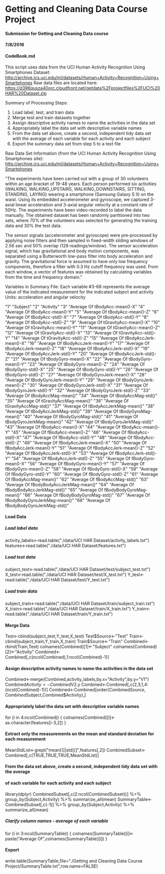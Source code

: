 # Getting and Cleaning Data Course Project
#### Submission for Getting and Cleaning Data course
#### 7/8/2016
#### CodeBook.md

This script uses data from the UCI Human Activity Recognition Using Smartphones Dataset:
http://archive.ics.uci.edu/ml/datasets/Human+Activity+Recognition+Using+Smartphones
Raw data files are located here:
https://d396qusza40orc.cloudfront.net/getdata%2Fprojectfiles%2FUCI%20HAR%20Dataset.zip

Summary of Processing Steps:
1. Load label, test, and train data
2. Merge test and train datasets together
3. Assign descriptive activity names to name the activities in the data set
4. Appropriately label the data set with descriptive variable names
5. From the data set above, create a second, independent tidy data set with the average
   of each variable for each activity and each subject
6. Export the summary data set from step 5 to a text file

Raw Data Set Information (from the UCI Human Activity Recognition Using Smartphones site):
http://archive.ics.uci.edu/ml/datasets/Human+Activity+Recognition+Using+Smartphones

"The experiments have been carried out with a group of 30 volunteers within an age bracket of 19-48 years. Each person performed six activities (WALKING, WALKING_UPSTAIRS, WALKING_DOWNSTAIRS, SITTING, STANDING, LAYING) wearing a smartphone (Samsung Galaxy S II) on the waist. Using its embedded accelerometer and gyroscope, we captured 3-axial linear acceleration and 3-axial angular velocity at a constant rate of 50Hz. The experiments have been video-recorded to label the data manually. The obtained dataset has been randomly partitioned into two sets, where 70% of the volunteers was selected for generating the training data and 30% the test data. 

The sensor signals (accelerometer and gyroscope) were pre-processed by applying noise filters and then sampled in fixed-width sliding windows of 2.56 sec and 50% overlap (128 readings/window). The sensor acceleration signal, which has gravitational and body motion components, was separated using a Butterworth low-pass filter into body acceleration and gravity. The gravitational force is assumed to have only low frequency components, therefore a filter with 0.3 Hz cutoff frequency was used. From each window, a vector of features was obtained by calculating variables from the time and frequency domain."


Variables in Summary File:
Each variable #3-68 represents the average value of the indicated measurement
for the indicated subject and activity
Units:  acceleration and angular velocity

"1" "Subject"
"2" "Activity"
"3" "Average Of tBodyAcc-mean()-X"
"4" "Average Of tBodyAcc-mean()-Y"
"5" "Average Of tBodyAcc-mean()-Z"
"6" "Average Of tBodyAcc-std()-X"
"7" "Average Of tBodyAcc-std()-Y"
"8" "Average Of tBodyAcc-std()-Z"
"9" "Average Of tGravityAcc-mean()-X"
"10" "Average Of tGravityAcc-mean()-Y"
"11" "Average Of tGravityAcc-mean()-Z"
"12" "Average Of tGravityAcc-std()-X"
"13" "Average Of tGravityAcc-std()-Y"
"14" "Average Of tGravityAcc-std()-Z"
"15" "Average Of tBodyAccJerk-mean()-X"
"16" "Average Of tBodyAccJerk-mean()-Y"
"17" "Average Of tBodyAccJerk-mean()-Z"
"18" "Average Of tBodyAccJerk-std()-X"
"19" "Average Of tBodyAccJerk-std()-Y"
"20" "Average Of tBodyAccJerk-std()-Z"
"21" "Average Of tBodyGyro-mean()-X"
"22" "Average Of tBodyGyro-mean()-Y"
"23" "Average Of tBodyGyro-mean()-Z"
"24" "Average Of tBodyGyro-std()-X"
"25" "Average Of tBodyGyro-std()-Y"
"26" "Average Of tBodyGyro-std()-Z"
"27" "Average Of tBodyGyroJerk-mean()-X"
"28" "Average Of tBodyGyroJerk-mean()-Y"
"29" "Average Of tBodyGyroJerk-mean()-Z"
"30" "Average Of tBodyGyroJerk-std()-X"
"31" "Average Of tBodyGyroJerk-std()-Y"
"32" "Average Of tBodyGyroJerk-std()-Z"
"33" "Average Of tBodyAccMag-mean()"
"34" "Average Of tBodyAccMag-std()"
"35" "Average Of tGravityAccMag-mean()"
"36" "Average Of tGravityAccMag-std()"
"37" "Average Of tBodyAccJerkMag-mean()"
"38" "Average Of tBodyAccJerkMag-std()"
"39" "Average Of tBodyGyroMag-mean()"
"40" "Average Of tBodyGyroMag-std()"
"41" "Average Of tBodyGyroJerkMag-mean()"
"42" "Average Of tBodyGyroJerkMag-std()"
"43" "Average Of fBodyAcc-mean()-X"
"44" "Average Of fBodyAcc-mean()-Y"
"45" "Average Of fBodyAcc-mean()-Z"
"46" "Average Of fBodyAcc-std()-X"
"47" "Average Of fBodyAcc-std()-Y"
"48" "Average Of fBodyAcc-std()-Z"
"49" "Average Of fBodyAccJerk-mean()-X"
"50" "Average Of fBodyAccJerk-mean()-Y"
"51" "Average Of fBodyAccJerk-mean()-Z"
"52" "Average Of fBodyAccJerk-std()-X"
"53" "Average Of fBodyAccJerk-std()-Y"
"54" "Average Of fBodyAccJerk-std()-Z"
"55" "Average Of fBodyGyro-mean()-X"
"56" "Average Of fBodyGyro-mean()-Y"
"57" "Average Of fBodyGyro-mean()-Z"
"58" "Average Of fBodyGyro-std()-X"
"59" "Average Of fBodyGyro-std()-Y"
"60" "Average Of fBodyGyro-std()-Z"
"61" "Average Of fBodyAccMag-mean()"
"62" "Average Of fBodyAccMag-std()"
"63" "Average Of fBodyBodyAccJerkMag-mean()"
"64" "Average Of fBodyBodyAccJerkMag-std()"
"65" "Average Of fBodyBodyGyroMag-mean()"
"66" "Average Of fBodyBodyGyroMag-std()"
"67" "Average Of fBodyBodyGyroJerkMag-mean()"
"68" "Average Of fBodyBodyGyroJerkMag-std()"

#### Load Data
##### Load label data
activity_labels<-read.table("./data/UCI HAR Dataset/activity_labels.txt")
features<-read.table("./data/UCI HAR Dataset/features.txt")
##### Load test data
subject_test<-read.table("./data/UCI HAR Dataset/test/subject_test.txt")
X_test<-read.table("./data/UCI HAR Dataset/test/X_test.txt")
Y_test<-read.table("./data/UCI HAR Dataset/test/Y_test.txt")
##### Load train data
subject_train<-read.table("./data/UCI HAR Dataset/train/subject_train.txt")
X_train<-read.table("./data/UCI HAR Dataset/train/X_train.txt")
Y_train<-read.table("./data/UCI HAR Dataset/train/Y_train.txt")

#### Merge Data
Test<-cbind(subject_test,Y_test,X_test)
Test$Source<-"Test"
Train<-cbind(subject_train,Y_train,X_train)
Train$Source<-"Train"
Combined<-rbind(Train,Test)
colnames(Combined)[1]<-"Subject"
colnames(Combined)[2]<-"Activity"
Combined<-Combined[,c(ncol(Combined),1:ncol(Combined)-1)]

#### Assign descriptive activity names to name the activities in the data set
Combined<-merge(Combined,activity_labels,by.x="Activity",by.y="V1")
Combined$Activity<-Combined$V2.y
Combined<-Combined[,c(2,3,1,4:(ncol(Combined)-1))]
Combined<-Combined[order(Combined$Source,Combined$Subject,Combined$Activity),]

#### Appropriately label the data set with descriptive variable names
for (i in 4:ncol(Combined)) {
    colnames(Combined)[i]<-as.character(features[i-3,2])
}

#### Extract only the measurements on the mean and standard deviation for each measurement
MeanStdList<-grepl("mean[(]|std[(]",features[,2])
CombinedSubset<-Combined[,c(TRUE,TRUE,TRUE,MeanStdList)]

#### From the data set above, create a second, independent tidy data set with the average
#### of each variable for each activity and each subject
library(dplyr)
CombinedSubset[,c(2:ncol(CombinedSubset))] %>% group_by(Subject,Activity) %>% summarize_all(mean)
SummaryTable<-CombinedSubset[,c(-1)] %>% group_by(Subject,Activity) %>% summarize_all(mean)
##### Clarify column names - average of each variable
for (i in 3:ncol(SummaryTable)) {
    colnames(SummaryTable)[i]<-paste("Average Of",colnames(SummaryTable)[i])
}

#### Export
write.table(SummaryTable,file="./Getting and Cleaning Data Course Project/SummaryTable.txt",row.name=FALSE)


